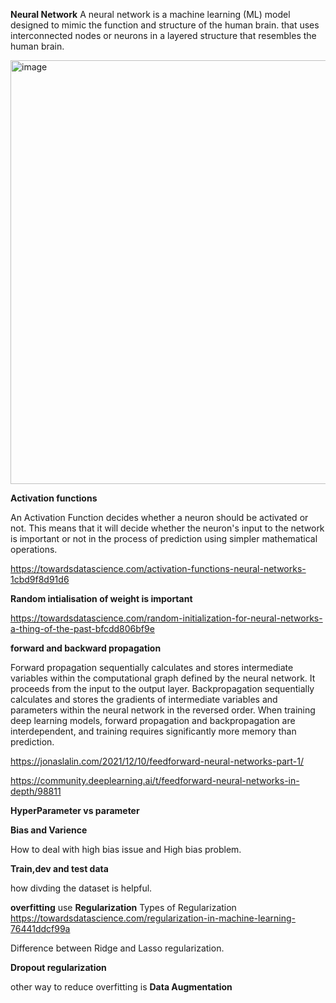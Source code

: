  **Neural Network**
 A neural network is a machine learning (ML) model designed to mimic the function and structure of the human brain.
 that uses interconnected nodes or neurons in a layered structure that resembles the human brain.

 <img width="678" alt="image" src="https://github.com/swetu1/swetu1/assets/149421367/768badb2-eff4-4e8f-990e-8da78e597778">


 **Activation functions**

 An Activation Function decides whether a neuron should be activated or not. This means that it will decide whether the neuron's input to the network is important or not in the process of prediction using simpler mathematical operations.


 https://towardsdatascience.com/activation-functions-neural-networks-1cbd9f8d91d6

 **Random intialisation of weight is important**

 
 https://towardsdatascience.com/random-initialization-for-neural-networks-a-thing-of-the-past-bfcdd806bf9e


 **forward and backward propagation**

 Forward propagation sequentially calculates and stores intermediate variables within the computational graph defined by the neural network. It proceeds from the input to the output layer. Backpropagation sequentially calculates and stores the gradients of intermediate variables and parameters within the neural network in the reversed order. When training deep learning models, forward propagation and backpropagation are interdependent, and training requires significantly more memory than prediction.

 https://jonaslalin.com/2021/12/10/feedforward-neural-networks-part-1/

 https://community.deeplearning.ai/t/feedforward-neural-networks-in-depth/98811


 **HyperParameter vs parameter**

 **Bias and Varience** 

 How to deal with high bias issue and High bias problem.

 **Train,dev and test data**

 how divding the dataset is helpful.

 **overfitting** use **Regularization**
 Types of Regularization 
 https://towardsdatascience.com/regularization-in-machine-learning-76441ddcf99a

 Difference between Ridge and Lasso regularization.

 **Dropout regularization**

 other way to reduce overfitting  is **Data Augmentation**


 
